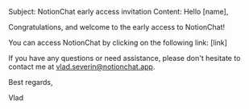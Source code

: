 Subject: NotionChat early access invitation
Content:
Hello [name],

Congratulations, and welcome to the early access to NotionChat!

You can access NotionChat by clicking on the following link:
[link]

If you have any questions or need assistance, please don't hesitate to contact me at [vlad.severin@notionchat.app](mailto:vlad.severin@notionchat.app).

Best regards,

Vlad